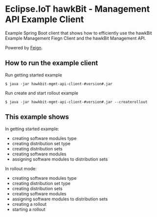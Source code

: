# Eclipse.IoT hawkBit - Management API Example Client

Example Spring Boot client that shows how to efficiently use the hawkBit Example Management Fiegn Client and the hawkBit Management API.

Powered by [Feign](https://github.com/Netflix/feign).

## How to run the example client

Run getting started example



    $ java -jar hawkbit-mgmt-api-client-#version#.jar


Run create and start rollout example


    $ java -jar hawkbit-mgmt-api-client-#version#.jar --createrollout


## This example shows

In getting started example:
* creating software modules type
* creating distribution set type
* creating distribution sets
* creating software modules
* assigning software modules to distribution sets

In rollout mode:
* creating software modules type
* creating distribution set type
* creating distribution sets
* creating software modules
* assigning software modules to distribution sets
* creating a rollout
* starting a rollout
